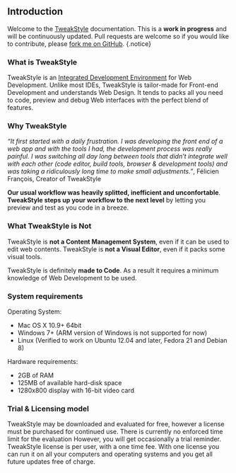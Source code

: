 ## Introduction

Welcome to the [TweakStyle](https://tweakstyle.com) documentation. This is a __work in progress__ and will be continuously updated. Pull requests are welcome so if you would like to contribute, please [fork me on GitHub](https://github.com/TweakStyle/documentation). {.notice}

### What is TweakStyle

TweakStyle is an [Integrated Development Environment](https://en.wikipedia.org/wiki/Integrated_development_environment) for Web Development.
Unlike most IDEs, TweakStyle is tailor-made for Front-end Development and understands Web Design.
It tends to packs all you need to code, preview and debug Web interfaces with the perfect blend of features.

### Why TweakStyle

_“It first started with a daily frustration. I was developing the front end of a web app and with the tools I had, the development process was really painful. I was switching all day long between tools that didn't integrate well with each other (code editor, build tools, browser & development tools) and was taking a ridiculously long time to make small adjustments.”_, Félicien François, Creator of TweakStyle

__Our usual workflow was heavily splitted, inefficient and unconfortable__.
__TweakStyle steps up your workflow to the next level__ by letting you preview and test as you code in a breeze.

### What TweakStyle is Not

TweakStyle is __not a Content Management System__, even if it can be used to edit web contents.
TweakStyle is __not a Visual Editor__, even if it packs some visual tools.

TweakStyle is definitely __made to Code__.
As a result it requires a minimum knowledge of Web Development to be used.

### System requirements

Operating System:
- Mac OS X 10.9+ 64bit
- Windows 7+ (ARM version of Windows is not supported for now)
- Linux (Verified to work on Ubuntu 12.04 and later, Fedora 21 and Debian 8)

Hardware requirements:
- 2GB of RAM
- 125MB of available hard-disk space
- 1280x800 display with 16-bit video card

### Trial & Licensing model

TweakStyle may be downloaded and evaluated for free, however a license must be purchased for continued use. There is currently no enforced time limit for the evaluation However, you will get occasionally a trial reminder.
TweakStyle license is per user, with a one time fee. With one license you can run it on all your computers and operating systems and you get all future updates free of charge.